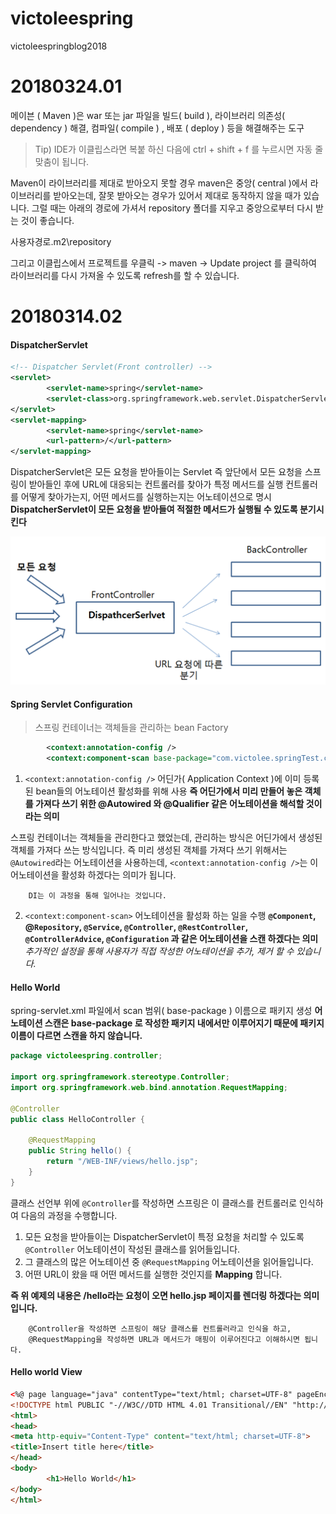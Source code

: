 # victoleespring
victoleespringblog2018

# 20180324.01

메이븐 ( Maven )은 war 또는 jar 파일을 빌드( build ), 라이브러리 의존성( dependency ) 해결, 컴파일( compile ) , 배포 ( deploy ) 등을 해결해주는 도구

> Tip) IDE가 이클립스라면 복붙 하신 다음에 ctrl + shift + f 를 누르시면 자동 줄맞춤이 됩니다.

Maven이 라이브러리를 제대로 받아오지 못할 경우
maven은 중앙( central )에서 라이브러리를 받아오는데, 잘못 받아오는 경우가 있어서 제대로 동작하지 않을 때가 있습니다.
그럴 때는 아래의 경로에 가셔서 repository 폴더를 지우고 중앙으로부터 다시 받는 것이 좋습니다.

사용자경로\.m2\repository

그리고 이클립스에서 프로젝트를 우클릭
-> maven
-> Update project 를 클릭하여 라이브러리를 다시 가져올 수 있도록 refresh를 할 수 있습니다.

# 20180314.02

#### DispatcherServlet

```xml
<!-- Dispatcher Servlet(Front controller) -->
<servlet>
        <servlet-name>spring</servlet-name>
        <servlet-class>org.springframework.web.servlet.DispatcherServlet</servlet-class>
</servlet>
<servlet-mapping>
        <servlet-name>spring</servlet-name>
        <url-pattern>/</url-pattern>
</servlet-mapping>
```
DispatcherServlet은 모든 요청을 받아들이는 Servlet
즉 앞단에서 모든 요청을 스프링이 받아들인 후에 URL에 대응되는 컨트롤러를 찾아가 특정 메서드를 실행
컨트롤러를 어떻게 찾아가는지, 어떤 메서드를 실행하는지는 어노테이션으로 명시
**DispatcherServlet이 모든 요청을 받아들여 적절한 메서드가 실행될 수 있도록 분기시킨다**

![img](./mdimg/img1.daumcdn.png)

#### Spring Servlet Configuration

> 스프링 컨테이너는 객체들을 관리하는 bean Factory

```xml
        <context:annotation-config />
        <context:component-scan base-package="com.victolee.springTest.controller"/>
```

1. `<context:annotation-config />`
어딘가( Application Context )에 이미 등록된 bean들의 어노테이션 활성화를 위해 사용
**즉 어딘가에서 미리 만들어 놓은 객체를 가져다 쓰기 위한 @Autowired 와 @Qualifier 같은 어노테이션을 해석할 것이라는 의미**

스프링 컨테이너는 객체들을 관리한다고 했었는데, 관리하는 방식은 어딘가에서 생성된 객체를 가져다 쓰는 방식입니다.
즉 미리 생성된 객체를 가져다 쓰기 위해서는 `@Autowired`라는 어노테이션을 사용하는데,
`<context:annotation-config />`는 이 어노테이션을 활성화 하겠다는 의미가 됩니다.

        DI는 이 과정을 통해 일어나는 것입니다.

2. `<context:component-scan>`
어노테이션을 활성화 하는 일을 수행
**`@Component`, @`Repository`, `@Service`, `@Controller`, `@RestController`, `@ControllerAdvice`, `@Configuration` 과 같은 어노테이션을 스캔 하겠다는 의미**
*추가적인 설정을 통해 사용자가 직접 작성한 어노테이션을 추가, 제거 할 수 있습니다.*

#### Hello World

spring-servlet.xml 파일에서 scan 범위( base-package ) 이름으로 패키지 생성
**어노테이션 스캔은 base-package 로 작성한 패키지 내에서만 이루어지기 때문에 패키지 이름이 다르면 스캔을 하지 않습니다.**

```java
package victoleespring.controller;

import org.springframework.stereotype.Controller;
import org.springframework.web.bind.annotation.RequestMapping;

@Controller
public class HelloController {
	
	@RequestMapping
	public String hello() {
		return "/WEB-INF/views/hello.jsp";
	}
}
```
클래스 선언부 위에 `@Controller`를 작성하면
스프링은 이 클래스를 컨트롤러로 인식하여 다음의 과정을 수행합니다.

1) 모든 요청을 받아들이는 DispatcherServlet이 특정 요청을 처리할 수 있도록 `@Controller` 어노테이션이 작성된 클래스를 읽어들입니다.
2) 그 클래스의 많은 어노테이션 중 `@RequestMapping` 어노테이션을 읽어들입니다.
3) 어떤 URL이 왔을 때 어떤 메서드를 실행한 것인지를 **Mapping** 합니다.

**즉 위 예제의 내용은 /hello라는 요청이 오면 hello.jsp 페이지를 렌더링 하겠다는 의미입니다.**

        @Controller을 작성하면 스프링이 해당 클래스를 컨트롤러라고 인식을 하고,
        @RequestMapping을 작성하면 URL과 메서드가 매핑이 이루어진다고 이해하시면 됩니다.

#### Hello world View
```html
<%@ page language="java" contentType="text/html; charset=UTF-8" pageEncoding="UTF-8"%>
<!DOCTYPE html PUBLIC "-//W3C//DTD HTML 4.01 Transitional//EN" "http://www.w3.org/TR/html4/loose.dtd">
<html>
<head>
<meta http-equiv="Content-Type" content="text/html; charset=UTF-8">
<title>Insert title here</title>
</head>
<body>
        <h1>Hello World</h1>
</body>
</html>
```
